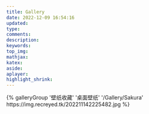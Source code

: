 ```yaml
---
title: Gallery
date: 2022-12-09 16:54:16
updated:
type:
comments:
description:
keywords:
top_img:
mathjax:
katex:
aside:
aplayer:
highlight_shrink:
---
```

<div class="gallery-group-main">
{% galleryGroup '壁纸收藏' '桌面壁纸' '/Gallery/Sakura' https://img.recreyed.tk/202211142225482.jpg %}
</div>